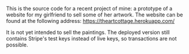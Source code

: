 This is the source code for a recent project of mine: a prototype of a website for my girlfriend to 
sell some of her artwork. The website can be found at the following address: https://theartcottage.herokuapp.com/

It is not yet intended to sell the paintings. The deployed version still contains Stripe's test keys
instead of live keys, so transactions are not possible.
